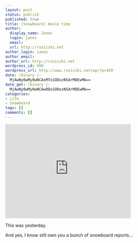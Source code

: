 ```yaml
---
layout: post
status: publish
published: true
title: (Snowboard) movie time
author:
  display_name: Janos
  login: janos
  email: 
  url: http://rusiczki.net
author_login: janos
author_email: 
author_url: http://rusiczki.net
wordpress_id: 450
wordpress_url: http://www.rusiczki.net/wp/?p=450
date: !binary |-
  MjAwNy0wMy0wNCAxMTo1ODozNSArMDEwMA==
date_gmt: !binary |-
  MjAwNy0wMy0wNCAwODo1ODozNSArMDEwMA==
categories:
- Life
- Snowboard
tags: []
comments: []
---
```

<p><embed src="http://www.vimeo.com/moogaloop.swf?clip_id=148549" quality="best" scale="exactfit" width="400" height="300" type="application/x-shockwave-flash"></embed></p>
<p>This was yesterday.</p>
<p>And yes, I know still own you a bunch of snowboard reports...</p>
